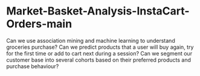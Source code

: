 # Market-Basket-Analysis-InstaCart-Orders-main
Can we use association mining and machine learning to understand groceries purchase? Can we predict products that a user will buy again, try for the first time or add to cart next during a session? Can we segment our customer base into several cohorts based on their preferred products and purchase behaviour?

